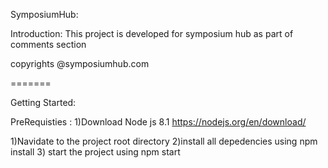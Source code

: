 
SymposiumHub:

Introduction:
This project is developed for symposium hub as part of comments section

copyrights @symposiumhub.com

=======



Getting Started:

            

PreRequisties :
1)Download Node js 8.1 https://nodejs.org/en/download/

1)Navidate to the project root directory 
2)install all depedencies using npm install
3) start the project using npm start

